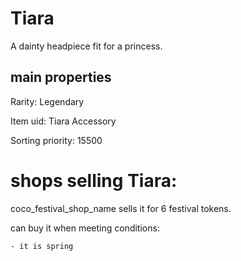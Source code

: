 # Tiara

A dainty headpiece fit for a princess.

## main properties

Rarity: Legendary

Item uid: Tiara Accessory

Sorting priority: 15500

# shops selling Tiara:

coco_festival_shop_name sells it for 6 festival tokens.

  can buy it when meeting conditions: 

    - it is spring